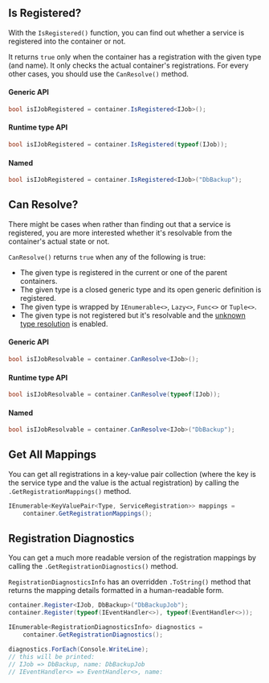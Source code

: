 ## Is Registered?
<!-- panels:start -->
<!-- div:left-panel -->
With the `IsRegistered()` function, you can find out whether a service is registered into the container or not.

It returns `true` only when the container has a registration with the given type (and name). It only checks the actual container's registrations. For every other cases, you should use the `CanResolve()` method.
<!-- div:right-panel -->
<!-- tabs:start -->
#### **Generic API**
```cs
bool isIJobRegistered = container.IsRegistered<IJob>();
```
#### **Runtime type API**
```cs
bool isIJobRegistered = container.IsRegistered(typeof(IJob));
```
#### **Named**
```cs
bool isIJobRegistered = container.IsRegistered<IJob>("DbBackup");
```
<!-- tabs:end -->
<!-- panels:end -->

## Can Resolve?
<!-- panels:start -->
<!-- div:left-panel -->
There might be cases when rather than finding out that a service is registered, you are more interested whether it's resolvable from the container's actual state or not.

`CanResolve()` returns `true` when any of the following is true:
- The given type is registered in the current or one of the parent containers.
- The given type is a closed generic type and its open generic definition is registered.
- The given type is wrapped by `IEnumerable<>`, `Lazy<>`, `Func<>` or `Tuple<>`.
- The given type is not registered but it's resolvable and the [unknown type resolution](configuration/container-configuration?id=unknown-type-resolution) is enabled.

<!-- div:right-panel -->
<!-- tabs:start -->
#### **Generic API**
```cs
bool isIJobResolvable = container.CanResolve<IJob>();
```
#### **Runtime type API**
```cs
bool isIJobResolvable = container.CanResolve(typeof(IJob));
```
#### **Named**
```cs
bool isIJobResolvable = container.CanResolve<IJob>("DbBackup");
```
<!-- tabs:end -->
<!-- panels:end -->

## Get All Mappings
<!-- panels:start -->
<!-- div:left-panel -->
You can get all registrations in a key-value pair collection (where the key is the service type and the value is the actual registration) by calling the `.GetRegistrationMappings()` method.
<!-- div:right-panel -->
```cs
IEnumerable<KeyValuePair<Type, ServiceRegistration>> mappings = 
    container.GetRegistrationMappings();
```
<!-- panels:end -->

## Registration Diagnostics
<!-- panels:start -->
<!-- div:left-panel -->
You can get a much more readable version of the registration mappings by calling the `.GetRegistrationDiagnostics()` method.

`RegistrationDiagnosticsInfo` has an overridden `.ToString()` method that returns the mapping details formatted in a human-readable form.
<!-- div:right-panel -->
```cs
container.Register<IJob, DbBackup>("DbBackupJob");
container.Register(typeof(IEventHandler<>), typeof(EventHandler<>));

IEnumerable<RegistrationDiagnosticsInfo> diagnostics = 
    container.GetRegistrationDiagnostics();

diagnostics.ForEach(Console.WriteLine);
// this will be printed:
// IJob => DbBackup, name: DbBackupJob
// IEventHandler<> => EventHandler<>, name:
```
<!-- panels:end -->
